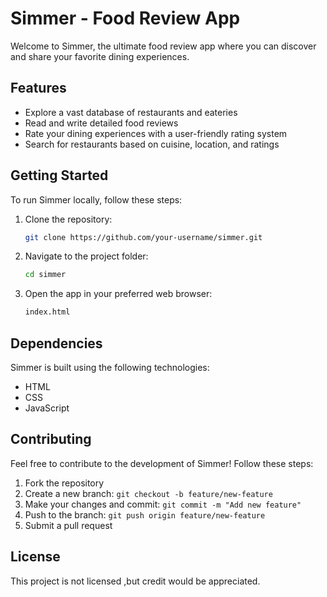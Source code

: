 # Simmer - Food Review App

Welcome to Simmer, the ultimate food review app where you can discover and share your favorite dining experiences.

## Features

- Explore a vast database of restaurants and eateries
- Read and write detailed food reviews
- Rate your dining experiences with a user-friendly rating system
- Search for restaurants based on cuisine, location, and ratings

## Getting Started

To run Simmer locally, follow these steps:

1. Clone the repository:
    ```bash
    git clone https://github.com/your-username/simmer.git
    ```

2. Navigate to the project folder:
    ```bash
    cd simmer
    ```

3. Open the app in your preferred web browser:
    ```bash
    index.html
    ```

## Dependencies

Simmer is built using the following technologies:

- HTML
- CSS
- JavaScript

## Contributing

Feel free to contribute to the development of Simmer! Follow these steps:

1. Fork the repository
2. Create a new branch: `git checkout -b feature/new-feature`
3. Make your changes and commit: `git commit -m "Add new feature"`
4. Push to the branch: `git push origin feature/new-feature`
5. Submit a pull request

## License

This project is not licensed ,but credit would be appreciated. 

